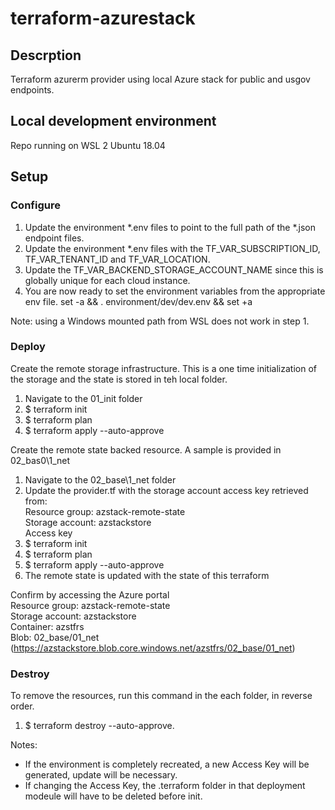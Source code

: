 # terraform-azurestack
## Descrption
Terraform azurerm provider using local Azure stack for public and usgov endpoints.

## Local development environment
Repo running on WSL 2 Ubuntu 18.04

## Setup
### Configure
1. Update the environment *.env files to point to the full path of the *.json endpoint files.
1. Update the environment *.env files with the TF_VAR_SUBSCRIPTION_ID, TF_VAR_TENANT_ID and TF_VAR_LOCATION.
1. Update the TF_VAR_BACKEND_STORAGE_ACCOUNT_NAME since this is globally unique for each cloud instance.
1. You are now ready to set the environment variables from the appropriate env file.
set -a && . environment/dev/dev.env && set +a

Note: using a Windows mounted path from WSL does not work in step 1.

### Deploy
Create the remote storage infrastructure. 
This is a one time initialization of the storage and the state is stored in teh local folder.
1. Navigate to the 01_init folder
1. $ terraform init
1. $ terraform plan
1. $ terraform apply --auto-approve

Create the remote state backed resource. A sample is provided in 02_bas0\1_net
1. Navigate to the 02_base\1_net folder
1. Update the provider.tf with the storage account access key retrieved from:\
Resource group: azstack-remote-state\
Storage account: azstackstore\
Access key  
1. $ terraform init
1. $ terraform plan
1. $ terraform apply --auto-approve
1. The remote state is updated with the state of this terraform

Confirm by accessing the Azure portal\
Resource group: azstack-remote-state\
Storage account: azstackstore\
Container: azstfrs\
Blob: 02_base/01_net (https://azstackstore.blob.core.windows.net/azstfrs/02_base/01_net)

### Destroy
To remove the resources, run this command in the each folder, in reverse order.
1. $ terraform destroy --auto-approve.

Notes: 
* If the environment is completely recreated, a new Access Key will be generated, update will be necessary.
* If changing the Access Key, the .terraform folder in that deployment modeule will have to be deleted before init.



